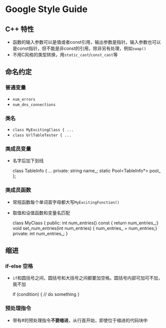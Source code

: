 # Google Style Guide

## C++ 特性

* 函数的输入参数可以是值或者const引用，输出参数是指针。输入参数也可以是const指针，但不能是非const的引用，除非另有处理，例如```swap()```
* 不用C风格的类型转换，用```static_cast```/```const_cast```等 

## 命名约定

### 普通变量
* ```num_errors```
* ```num_dns_connections```

### 类名
* ```class MyExcitingClass { ...```
* ```class UrlTableTester { ... ```

### 类成员变量
* 名字后加下划线 
    
    class TableInfo {
        ...
      private:
        string name_;
        static Pool<TableInfo*> pool_
    };

### 类成员函数
* 常规函数每个单词首字母都大写```MyExcitingFunction()```
* 取值和设值函数和变量名匹配

    class MyClass {
        public:
            int num_entries() const { return num_entries_;}
            void set_num_entries(int num_entries) { num_entries_ = num_entries;}
        private:
            int num_entries_;
    }

## 缩进

### if-else 空格
* ```if```和圆括号之间，圆括号和大括号之间都要加空格。圆括号内部可加可不加，我不加
    
    if (condition) {
        // do something
    }

### 预处理指令
* 带有#的预处理指令**不要缩进**，从行首开始，即使位于缩进的代码块中




